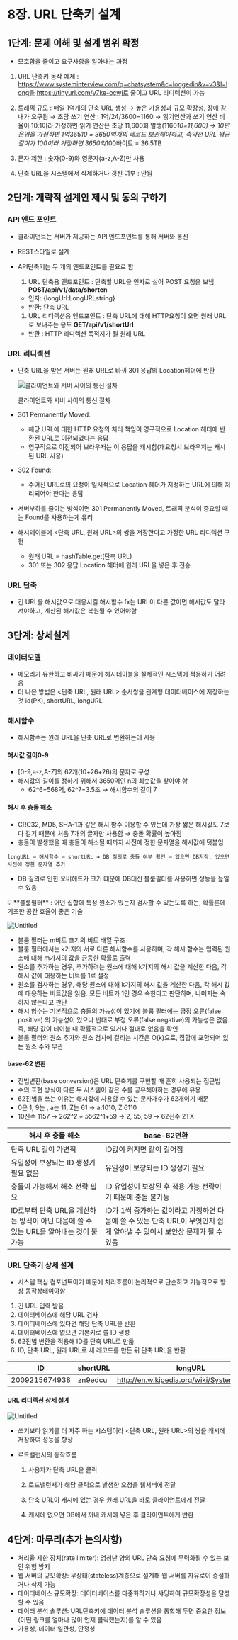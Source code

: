 # 8장. URL 단축키 설계



## 1단계: 문제 이해 및 설계 범위 확정

- 모호함을 줄이고 요구사항을 알아내는 과정

1. URL 단축키 동작 예제 : https://www.systeminterview.com/q=chatsystem&c=loggedin&v=v3&l=long을 https://tinyurl.com/y7ke-ocwj로 줄이고 URL 리디렉션이 가능

2. 트래픽 규모 : 매일 1억개의 단축 URL 생성 → 높은 가용성과 규모 확장성, 장애 감내가 요구됨 → 초당 쓰기 연산 : 1억/24/3600=1160 → 읽기연산과 쓰기 연산 비율이 10:1이라 가정하면 읽기 연산은 초당 11,600회 발생(1160*10=11,600) → 10년 운영을 가정하면 1억*365*10 = 3650억개의 레코드 보관해야하고, 축약전 URL 평균길이가 100이라 가정하면 3650억*100바이트 = 36.5TB

3. 문자 제한 : 숫자(0-9)와 영문자(a-z,A-Z)만 사용

4. 단축 URL을 시스템에서 삭제하거나 갱신 여부 : 안됨

   

## 2단계: 개략적 설계안 제시 및 동의 구하기

### API 엔드 포인트

- 클라이언트는 서버가 제공하는 API 엔드포인트를 통해 서버와 통신

- REST스타일로 설계

- API단축키는 두 개의 엔드포인트를 필요로 함

  1. URL 단축용 엔드포인트 : 단축할 URL을 인자로 실어 POST 요청을 보냄 **POST/api/v1/data/shorten**

  - 인자: {longUrl:LongURLstring}
  - 반환: 단축 URL

  1. URL 리디렉션용 엔드포인트 : 단축 URL에 대해 HTTP요청이 오면 원래 URL로 보내주는 용도 **GET/api/v1/shortUrl**

  - 반환 : HTTP 리디렉션 목적지가 될 원래 URL

### URL 리디렉션

- 단축 URL을 받은 서버는 원래 URL로 바꿔 301 응답의 Location헤더에 반환

  ![클라이언트와 서버 사이의 통신 절차](https://user-images.githubusercontent.com/90545926/187007979-f10f689a-f9e3-4852-8c84-9d5181fc1271.png)

  클라이언트와 서버 사이의 통신 절차

- 301 Permanently Moved:

  - 해당 URL에 대한 HTTP 요청의 처리 책임이 영구적으로 Location 헤더에 반환된 URL로 이전되었다는 응답
  - 영구적으로 이전되어 브라우저는 이 응답을 캐시함(재요청시 브라우저는 캐시된 URL 사용)

- 302 Found:

  - 주어진 URL로의 요청이 일시적으로 Location 헤더가 지정하는 URL에 의해 처리되어야 한다는 응답

- 서버부하를 줄이는 방식이면 301 Permanently Moved, 트래픽 분석이 중요할 때는 Found를 사용하는게 유리

- 해시테이블에 <단축 URL, 원래 URL>의 쌍을 저장한다고 가정한 URL 리디렉션 구현

  - 원래 URL = hashTable.get(단축 URL)
  - 301 또는 302 응답 Location 헤더에 원래 URL을 넣은 후 전송

### URL 단축

- 긴 URL을 해시값으로 대응시킬 해시함수 fx는 URL이 다른 값이면 해시값도 달라져야하고, 계산된 해시값은 복원될 수 있어야함

  

## 3단계: 상세설계

### 데이터모델

- 메모리가 유한하고 비싸기 때문에 해시테이블을 실제적인 시스템에 적용하기 어려움
- 더 나은 방법은 <단축 URL, 원래 URL> 순서쌍을 관계형 데이터베이스에 저장하는 것 id(PK), shortURL, longURL

### 해시함수

- 해시함수는 원래 URL을 단축 URL로 변환하는데 사용

#### 해시값 길이0-9

- [0-9,a-z,A-Z]의 62개(10+26+26)의 문자로 구성
- 해시값의 길이를 정하기 위해서 3650억인 n의 최솟값을 찾아야 함
  - 62^6=568억, 62^7=3.5조 → 해시함수의 길이 7

#### 해시 후 충돌 해소

- CRC32, MD5, SHA-1과 같은 해시 함수 이용할 수 있는데 가장 짧은 해시값도 7보다 길기 때문에 처음 7개의 글자만 사용함 → 충돌 확률이 높아짐
- 충돌이 발생했을 때 충돌이 해소될 때까지 사전에 정한 문자열을 해시값에 덧붙임

```
longURL → 해시함수 → shortURL → DB 질의로 충돌 여부 확인 → 없으면 DB저장, 있으면 사전에 정한 문자열 추가
```

- DB 질의로 인한 오버헤드가 크기 떄문에 DB대신 블룸필터를 사용하면 성능을 높일 수 있음

<aside> 💡 **블룸필터** : 어떤 집합에 특정 원소가 있는지 검사할 수 있는도록 하는, 확률론에 기초한 공간 효율이 좋은 기술

![Untitled](https://user-images.githubusercontent.com/90545926/187007974-027ed485-819d-4fa0-a94b-7f53833d9e06.png)

- 블룸 필터는 m비트 크기의 비트 배열 구조
- 블룸 필터에서는 k가지의 서로 다른 해시함수를 사용하며, 각 해시 함수는 입력된 원소에 대해 m가지의 값을 균등한 확률로 출력
- 원소를 추가하는 경우, 추가하려는 원소에 대해 k가지의 해시 값을 계산한 다음, 각 해시 값에 대응하는 비트를 1로 설정
- 원소를 검사하는 경우, 해당 원소에 대해 k가지의 해시 값을 계산한 다음, 각 해시 값에 대응하는 비트값을 읽음. 모든 비트가 1인 경우 속한다고 판단하며, 나머지는 속하지 않는다고 판단
- 해시 함수는 기본적으로 충돌의 가능성이 있기에 블룸 필터에는 긍정 오류(false positive) 의 가능성이 있으나 반대로 부정 오류(false negative)의 가능성은 없음. 즉, 해당 값이 테이블 내 확률적으로 있거나 절대로 없음을 확인
- 블룸 필터의 원소 추가와 원소 검사에 걸리는 시간은 O(k)으로, 집합에 포함되어 있는 원소 수와 무관

</aside>

#### base-62 변환

- 진법변환(base conversion)은 URL 단축기를 구현할 때 흔히 사용되는 접근법
- 수의 표현 방식이 다른 두 시스템이 같은 수를 공유해야하는 경우에 유용
- 62진법을 쓰는 이유는 해시값에 사용할 수 있는 문자개수가 62개이기 때문
- 0은 1, 9는 , a는 11, Z는 61 → a:1010, Z:6110
- 10진수 1157 → 2*62^2 + 55*62^1+59 → 2, 55, 59 → 62진수 2TX

| 해시 후 충돌 해소                                            | base-62변환                                                  |
| ------------------------------------------------------------ | ------------------------------------------------------------ |
| 단축 URL 길이 가변적                                         | ID값이 커지면 같이 길어짐                                    |
| 유일성이 보장되는 ID 생성기 필요 없음                        | 유일성이 보장되는 ID 생성기 필요                             |
| 충돌이 가능해서 해소 전략 필요                               | ID 유일성이 보장된 후 적용 가능 전략이기 때문에 충돌 불가능  |
| ID로부터 단축 URL을 계산하는 방식이 아닌 다음에 쓸 수 있는 URL을 알아내는 것이 불가능 | ID가 1씩 증가하는 값이라고 가정하면 다음에 쓸 수 있는 단축 URL이 무엇인지 쉽게 알아낼 수 있어서 보안상 문제가 될 수 있음 |

### URL 단축기 상세 설계

- 시스템 핵심 컴포넌트이기 때문에 처리흐름이 논리적으로 단순하고 기능적으로 항상 동작상태여야함

1. 긴 URL 입력 받음
2. 데이터베이스에 해당 URL 검사
3. 데이터베이스에 있다면 해당 단축 URL을 반환
4. 데이터베이스에 없으면 기본키로 쓸 ID 생성
5. 62진법 변환을 적용해 ID를 단축 URL로 만듦
6. ID, 단축 URL, 원래 URL로 새 레코드를 만든 뒤 단축 URL을 반환

| ID            | shortURL | longURL                                     |
| ------------- | -------- | ------------------------------------------- |
| 2009215674938 | zn9edcu  | http://en.wikipedia.org/wiki/Systems_design |

#### URL 리디렉션 상세 설계

![Untitled](https://user-images.githubusercontent.com/90545926/187007978-f9645679-d779-4fec-b8c0-ea053a077a61.png)

- 쓰기보다 읽기를 더 자주 하는 시스템이라 <단축 URL, 원래 URL>의 쌍을 캐시에 저장하여 성능을 향상

- 로드밸런서의 동작흐름

  1. 사용자가 단축 URL을 클릭

  2. 로드밸런서가 해당 클릭으로 발생한 요청을 웹서버에 전달

  3. 단축 URL이 캐시에 있는 경우 원래 URL을 바로 클라이언트에게 전달

  4. 캐시에 없으면 DB에서 꺼내 캐시에 넣은 후 클라이언트에게 반환

     

## 4단계: 마무리(추가 논의사항)

- 처리율 제한 장치(rate limiter): 엄청난 양의 URL 단축 요청에 무력화될 수 있는 보안 위험 방지
- 웹 서버의 규모확장: 무상태(stateless)계층으로 설계해 웹 서버를 자유로이 증설하거나 삭제 가능
- 데이터베이스 규모확장: 데이터베이스를 다중화하거나 샤딩하여 규모확장성을 달성할 수 있음
- 데이터 분석 솔루션: URL단축키에 데이터 분석 솔루션을 통합해 두면 중요한 정보(어떤 링크를 얼마나 많이 언제 클릭했는지)를 알 수 있음
- 가용성, 데이터 일관성, 안정성